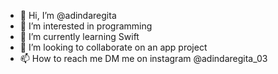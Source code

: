 - 👋 Hi, I’m @adindaregita
- 👀 I’m interested in programming
- 🌱 I’m currently learning Swift
- 💞️ I’m looking to collaborate on an app project
- 📫 How to reach me DM me on instagram @adindaregita_03

<!---
adindaregita/adindaregita is a ✨ special ✨ repository because its `README.md` (this file) appears on your GitHub profile.
You can click the Preview link to take a look at your changes.
--->
